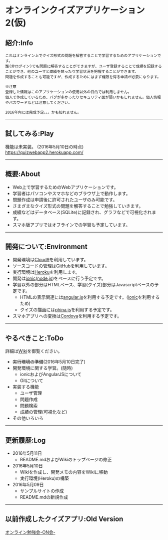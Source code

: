 # オンラインクイズアプリケーション2(仮)

## 紹介:Info
~~~
これはオンライン上でクイズ形式の問題を解答することで学習するためのアプリケーションです。
誰(非ログイン)でも問題に解答することができますが、ユーザ登録することで成績を記録することができ、他のユーザと成績を競ったり学習状況を把握することができます。
問題を作成することも可能ですが、作成するためにはまず権限を得る申請が必要になります。
~~~

~~~
※注意
登録した情報はこのアプリケーションの使用以外の目的では利用しません。
個人で作成しているため、バグが多かったりセキュリティ面が弱いかもしれません。個人情報やパスワードなどは注意してください。

2016年内には完成予定。。。かも知れません。
~~~

---
## 試してみる:Play
機能は未実装。 (2016年5月10日の時点)  
https://quizwebapp2.herokuapp.com/

---
## 概要:About
+ Web上で学習するためのWebアプリケーションです。
+ 学習者はパソコンやスマホなどのブラウザ上で動作します。
+ 問題作成は申請後に許可されたユーザのみ可能です。
+ さまざまなクイズ形式の問題を解答することで勉強していきます。
+ 成績などはデータベース(SQLite)に記録され、グラフなどで可視化されます。
+ スマホ版アプリではオフラインでの学習も予定しています。

---
## 開発について:Environment
+ 開発環境は[Cloud9][1]を利用しています。
+ ソースコードの管理は[GitHub][8]を利用しています。
+ 実行環境は[Heroku][7]を利用します。
+ 開発は[ionic][2]([node.js][3])をベースに行う予定です。
+ 学習以外の部分はHTMLベース、学習(クイズ)部分はJavascriptベースの予定です。
  + HTMLの表示関連には[angular.js][4]を利用する予定です。([ionic][2]を利用するため)
  + クイズの描画には[phina.js][5]を利用する予定です。
+ スマホアプリへの変換は[Cordova][6]を利用する予定です。

---
## やるべきこと:ToDo
詳細は[Wiki][10]を御覧ください。
+ ~~実行環境の準備~~(2016年5月10日完了)
+ 開発環境に関する学習。(随時)
  + ionicおよびAngularJSについて
  + Gitについて
+ 実装する機能
  + ユーザ管理
  + 問題作成
  + 問題検索
  + 成績の管理(可視化など)
+ その他いろいろ

---
## 更新履歴:Log
+ 2016年5月11日
  + README.mdおよびWikiのトップページの修正
+ 2016年5月10日
  + Wikiを作成し、開発メモの内容をWikiに移動
  + 実行環境(Heroku)の構築
+ 2016年5月09日
  + サンプルサイトの作成
  + README.mdの新規作成

---
## 以前作成したクイズアプリ:Old Version
[オンライン勉強会-ON会-][100]

[1]: https://c9.io/ "Cloud9"
[2]: http://ionicframework.com/ "Ionic"
[3]: http://nodejs.jp/ "Node.js 日本ユーザグループ"
[4]: https://angularjs.org/ "AngularJS"
[5]: https://github.com/phi-jp/phina.js "phi-jp/phina.js"
[6]: https://cordova.apache.org/ "Apache Cordova"
[7]: https://www.heroku.com/home "Heroku"
[8]: https://github.com "GitHub"

[10]: https://github.com/snowman8765/quizwebapp/wiki "quizwebapp wiki"

[100]: http://snowman8765.sakura.ne.jp/onkai/ "オンライン勉強会-ON会-"
